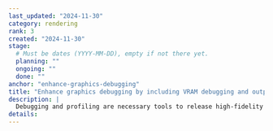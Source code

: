 ```yaml
---
last_updated: "2024-11-30"
category: rendering
rank: 3
created: "2024-11-30"
stage:
  # Must be dates (YYYY-MM-DD), empty if not there yet.
  planning: ""
  ongoing: ""
  done: ""
anchor: "enhance-graphics-debugging"
title: "Enhance graphics debugging by including VRAM debugging and outputting better information from the current profiler"
description: |
  Debugging and profiling are necessary tools to release high-fidelity games. Right now Godot’s debugging and profiling tools are relatively basic and unpolished. We want to make it easier to diagnose rendering issues and pinpoint performance problems instead of users having to rely on guessing and checking.
details:
---
```

